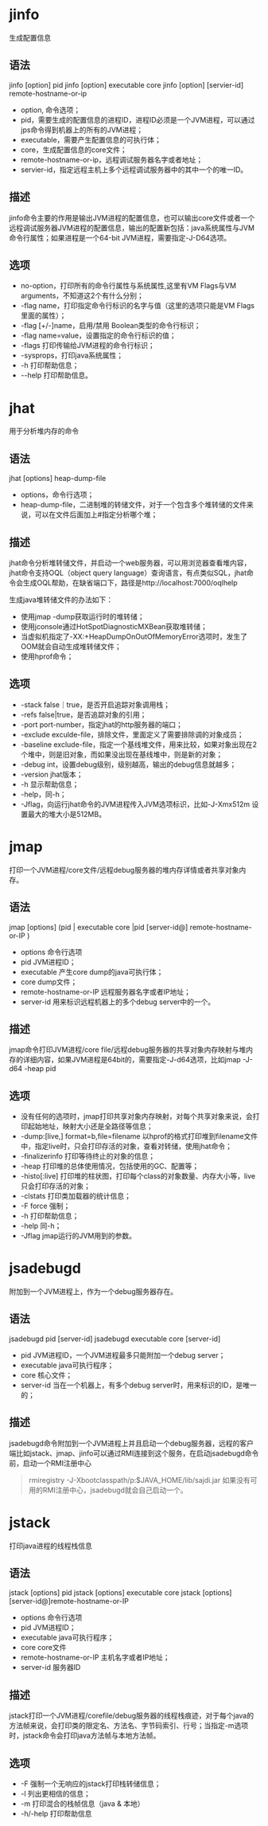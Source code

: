 # jinfo
生成配置信息
## 语法
jinfo [option] pid
jinfo [option] executable core
jinfo [option] [servier-id] remote-hostname-or-ip
- option, 命令选项；
- pid，需要生成的配置信息的进程ID，进程ID必须是一个JVM进程，可以通过jps命令得到机器上的所有的JVM进程；
- executable，需要产生配置信息的可执行体；
- core，生成配置信息的core文件；
- remote-hostname-or-ip，远程调试服务器名字或者地址；
- servier-id，指定远程主机上多个远程调试服务器中的其中一个的唯一ID。
## 描述
jinfo命令主要的作用是输出JVM进程的配置信息，也可以输出core文件或者一个远程调试服务器JVM进程的配置信息，输出的配置新包括：java系统属性与JVM命令行属性；如果进程是一个64-bit JVM进程，需要指定-J-D64选项。
## 选项
- no-option，打印所有的命令行属性与系统属性,这里有VM Flags与VM arguments，不知道这2个有什么分别；
- -flag name，打印指定命令行标识的名字与值（这里的选项只能是VM Flags里面的属性）；
- -flag [+/-]name，启用/禁用 Boolean类型的命令行标识；
- -flag name=value，设置指定的命令行标识的值；
- -flags 打印传输给JVM进程的命令行标识；
- -sysprops，打印java系统属性；
- -h 打印帮助信息；
- --help 打印帮助信息。

# jhat
用于分析堆内存的命令
## 语法
jhat [options] heap-dump-file
- options，命令行选项；
- heap-dump-file，二进制堆的转储文件，对于一个包含多个堆转储的文件来说，可以在文件后面加上#<number>指定分析哪个堆；
## 描述
jhat命令分析堆转储文件，并启动一个web服务器，可以用浏览器查看堆内容，jhat命令支持OQL（object query language）查询语言，有点类似SQL，jhat命令会生成OQL帮助，在缺省端口下，路径是http://localhost:7000/oqlhelp

生成java堆转储文件的办法如下：
- 使用jmap -dump获取运行时的堆转储；
- 使用jconsole通过HotSpotDiagnosticMXBean获取堆转储；
- 当虚拟机指定了-XX:+HeapDumpOnOutOfMemoryError选项时，发生了OOM就会自动生成堆转储文件；
- 使用hprof命令；
## 选项
- -stack false｜true，是否开启追踪对象调用栈；
- -refs false|true，是否追踪对象的引用；
- -port port-number，指定jhat的http服务器的端口；
- -exclude exculde-file，排除文件，里面定义了需要排除调的对象成员；
- -baseline exclude-file，指定一个基线堆文件，用来比较，如果对象出现在2个堆中，则是旧对象，而如果没出现在基线堆中，则是新的对象；
- -debug int，设置debug级别，级别越高，输出的debug信息就越多；
- -version jhat版本；
- -h 显示帮助信息；
- -help，同-h；
- -Jflag，向运行jhat命令的JVM进程传入JVM选项标识，比如-J-Xmx512m 设置最大的堆大小是512MB。
# jmap
打印一个JVM进程/core文件/远程debug服务器的堆内存详情或者共享对象内存。
## 语法
jmap [options] (pid | executable core |pid [server-id@] remote-hostname-or-IP )
- options 命令行选项
- pid JVM进程ID；
- executable 产生core dump的java可执行体；
- core dump文件；
- remote-hostname-or-IP 远程服务器名字或者IP地址；
- server-id 用来标识远程机器上的多个debug server中的一个。
## 描述
jmap命令打印JVM进程/core file/远程debug服务器的共享对象内存映射与堆内存的详细内容，如果JVM进程是64bit的，需要指定-J-d64选项，比如jmap -J-d64 -heap pid
## 选项
- <no option> 没有任何的选项时，jmap打印共享对象内存映射，对每个共享对象来说，会打印起始地址，映射大小还是全路径等信息；
- -dump:[live,] format=b,file=filename 以hprof的格式打印堆到filename文件中，指定live时，只会打印存活的对象，查看对转储，使用jhat命令；
- -finalizerinfo 打印等待终止的对象的信息；
- -heap 打印堆的总体使用情况，包括使用的GC、配置等；
- -histo[:live] 打印堆的柱状图，打印每个class的对象数量、内存大小等，live只会打印存活的对象；
- -clstats 打印类加载器的统计信息；
- -F force 强制；
- -h 打印帮助信息；
- -help 同-h；
- -Jflag jmap运行的JVM用到的参数。

# jsadebugd
附加到一个JVM进程上，作为一个debug服务器存在。
## 语法
jsadebugd pid [server-id]
jsadebugd executable core [server-id]
- pid JVM进程ID，一个JVM进程最多只能附加一个debug server；
- executable java可执行程序；
- core 核心文件；
- server-id 当在一个机器上，有多个debug server时，用来标识的ID，是唯一的；
## 描述
jsadebugd命令附加到一个JVM进程上并且启动一个debug服务器，远程的客户端比如jstack、jmap、jinfo可以通过RMI连接到这个服务，在启动jsadebugd命令前，启动一个RMI注册中心
> rmiregistry -J-Xbootclasspath/p:$JAVA_HOME/lib/sajdi.jar
如果没有可用的RMI注册中心，jsadebugd就会自己启动一个。

# jstack
打印java进程的线程栈信息
## 语法
jstack [options] pid
jstack [options] executable core
jstack [options] [server-id@]remote-hostname-or-IP
- options 命令行选项
- pid JVM进程ID；
- executable java可执行程序；
- core core文件
- remote-hostname-or-IP 主机名字或者IP地址；
- server-id 服务器ID
## 描述
jstack打印一个JVM进程/corefile/debug服务器的线程栈痕迹，对于每个java的方法帧来说，会打印类的限定名、方法名、字节码索引、行号；当指定-m选项时，jstack命令会打印java方法帧与本地方法帧。
## 选项
- -F 强制一个无响应的jstack打印栈转储信息；
- -l 列出更相信的信息；
- -m 打印混合的栈帧信息（java & 本地）
- -h/-help 打印帮助信息